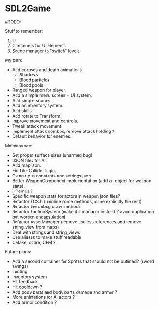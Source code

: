 # SDL2Game

#TODO:

Stuff to remember:
1. UI
2. Containers for UI elements
3. Scene manager to "switch" levels

My plan:
- Add corpses and death animations
	- Shadows
	- Blood particles
	- Blood pools
- Ranged weapon for player.
- Add a simple menu screen + UI system.
- Add simple sounds.
- Add an inventory system.
- Add skills.
- Add rotate to Transform.
- Improve movement and controls.
- Tweak attack movement.
- Implement attack combos, remove attack holding ?
- Default behavior for enemies.

Maintenance:
- Set proper surface sizes (unarmed bug)
- JSON files for AI.
- Add map json.
- Fix Tile-Collider logic.
- Clean up in constants and settings.json.
- Better WeaponComponent implementation (add an object for weapon stats).
- i-frames ?
- Specific weapon stats for actors in weapon json files?
- Refactor ECS.h (uninline some methods, inline explicitly the rest)
- Refactor the debug draw methods
- Refactor FactionSystem (make it a manager instead ? avoid duplication but worsen encapsulation)
- Refactor AssetManager (remove useless references and remove string_view from maps)
- Deal with strings and string_views
- Use aliases to make stuff readable
- CMake, cotire, CPM ?

Future plans:
- Add a second container for Sprites that should not be outlined? (sword swings)
- Looting
- Inventory system
- Hit feedback
- Hit cooldown ?
- Add body parts and body parts damage and armor ?
- More animations for AI actors ?
- Add armor condition ?